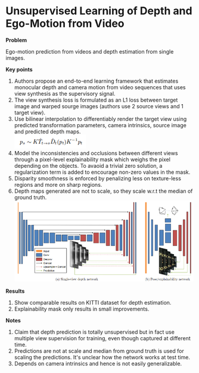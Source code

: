 # Unsupervised Learning of Depth and Ego-Motion from Video

**Problem**

Ego-motion prediction from videos and depth estimation from single images. 

**Key points**

1. Authors propose an end-to-end learning framework that estimates monocular depth and camera motion from video sequences that uses view synthesis as the supervisory signal.
2. The view synthesis loss is formulated as an L1 loss between target image and warped sourge images (authors use 2 source views and 1 target view).
3. Use bilinear interpolation to differentiably render the target view using predicted transformation parameters, camera intrinsics, source image and predicted depth maps.<br>
    ![warp](../images/sfm-learner.png)
4. Model the inconsistencies and occlusions between different views through a pixel-level explainability mask which weighs the pixel depending on the objects. To avaoid a trivial zero solution, a regularization term is added to encourage non-zero values in the mask.
5. Disparity smoothness is enforced by penalizing less on texture-less regions and more on sharp regions.
6. Depth maps generated are not to scale, so they scale w.r.t the median of ground truth.
![network](../images/sfm-learner-net.png)

**Results**

1. Show comparable results on KITTI dataset for depth estimation.
2. Explainability mask only results in small improvements.

**Notes**

1. Claim that depth prediction is totally unsupervised but in fact use multiple view supervision for training, even though captured at different time.
2. Predictions are not at scale and median from ground truth is used for scaling the predictions. It's unclear how the network works at test time.
3. Depends on camera intrinsics and hence is not easily generalizable.